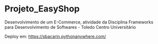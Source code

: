 # Projeto_EasyShop
Desenvolvimento de um E-Commerce, atividade da Disciplina Frameworks para Desenvolvimento de  Softwares - Toledo Centro Universitário

Deploy em: 
https://sbacarin.pythonanywhere.com/
